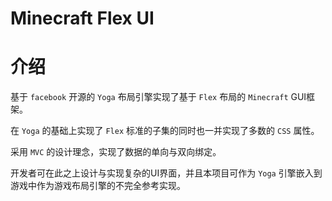 # Minecraft Flex UI

# 介绍
基于 `facebook` 开源的 `Yoga` 布局引擎实现了基于 `Flex` 布局的 `Minecraft` GUI框架。

在 `Yoga` 的基础上实现了 `Flex` 标准的子集的同时也一并实现了多数的 `CSS` 属性。

采用 `MVC` 的设计理念，实现了数据的单向与双向绑定。

开发者可在此之上设计与实现复杂的UI界面，并且本项目可作为 `Yoga` 引擎嵌入到游戏中作为游戏布局引擎的不完全参考实现。
